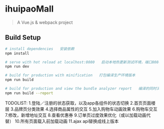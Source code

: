 # ihuipaoMall

> A Vue.js & webpack project

## Build Setup

``` bash
# install dependencies   安装依赖
npm install

# serve with hot reload at localhost:8080   启动本地热更新测试环境，端口8080
npm run dev

# build for production with minification   打包编译生产环境版本
npm run build

# build for production and view the bundle analyzer report   编译的同时浏览打包分析报告
npm run build --report
```

TODOLIST: 1.登陆／注册的状态获取，以及app各组件的状态切换
          2.首页页面楼层
          3.品牌页分类效果
          4.选择商品属性的交互
          5.加入购物车动画效果
          6.购物车交互
          7.修改，新增地址交互
          8.查看优惠券
          9.订单页过度效果优化（或以加载动画代替）
          10.所有页面载入前加载动画
          11.ajax api替换成线上版本
